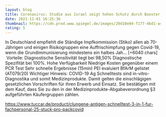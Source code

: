 ```yaml
--- 
layout: blog
title: Coronavirus: Studie aus Israel zeigt hohen Schutz durch Booster-Impfung
date: 2021-11-01 16:25:36
thumbnail: https://cdn.prod.www.spiegel.de/images/20d10e04-f177-46d1-a4dd-8c1d6066c4a5_w1280_r1.77_fpx45_fpy62.jpg
rating: 5
---
```

In Deutschland empfiehlt die Ständige Impfkommission (Stiko) allen ab 70-Jährigen und einigen Risikogruppen eine Auffrischimpfung gegen Covid-19, wenn die Grundimmunisierung mindestens ein halbes Jah… [+6040 chars]</br>&nbsp;Vorteile:
Diagnostische Sensitivität liegt bei 98,50%
Diagnostische Spezifität bei 100%.
Hohe Verfügbarkeit
Niedrige Kosten gegenüber einem PCR Test
Sehr schnelle Ergebnisse (15min)
PEI evaluiert
BfArM gelistet (AT079/20)
Wichtiger Hinweis:
COVID-19 Ag Schnelltests sind in-vitro-Diagnostika und somit Medizinprodukte. Damit gelten die einschlägigen gesetzlichen Vorschriften für ihren Erwerb und Einsatz. Sie bestätigen mit dem Kauf, dass Sie zu den in der Medizinprodukte-Abgabeverordnung §3 aufgeführten Käufergruppen zählen.

https://www.tuccar.de/product/clungene-antigen-schnelltest-3-in-1-fur-fachpersonal-25-stuck-pro-pack<a href="https://www.tuccar.de/product/clungene-antigen-schnelltest-3-in-1-fur-fachpersonal-25-stuck-pro-pack">covid</a>
